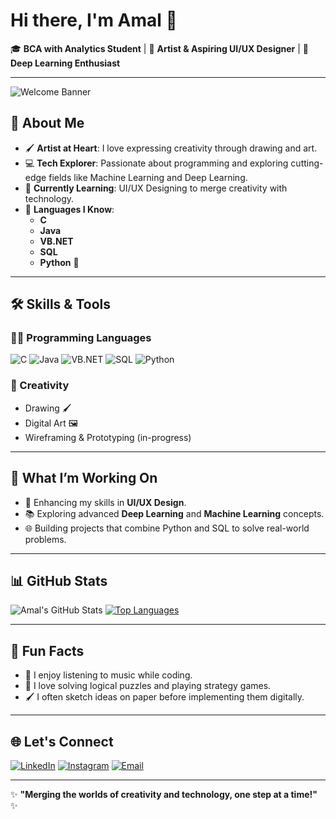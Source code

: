 # Hi there, I'm Amal 👋

🎓 **BCA with Analytics Student** | 🎨 **Artist & Aspiring UI/UX Designer** | 🤖 **Deep Learning Enthusiast**

---

![Welcome Banner](https://via.placeholder.com/800x200.png?text=Welcome+to+Amal's+GitHub+Profile)

## 🌟 About Me
- 🖌️ **Artist at Heart**: I love expressing creativity through drawing and art.
- 💻 **Tech Explorer**: Passionate about programming and exploring cutting-edge fields like Machine Learning and Deep Learning.
- 🎯 **Currently Learning**: UI/UX Designing to merge creativity with technology.
- 🌱 **Languages I Know**: 
  - **C**
  - **Java**
  - **VB.NET**
  - **SQL**
  - **Python** 🐍

---

## 🛠️ Skills & Tools
### 👨‍💻 Programming Languages
![C](https://img.shields.io/badge/-C-A8B9CC?style=flat&logo=c&logoColor=white)
![Java](https://img.shields.io/badge/-Java-007396?style=flat&logo=java&logoColor=white)
![VB.NET](https://img.shields.io/badge/-VB.NET-512BD4?style=flat&logo=dot-net&logoColor=white)
![SQL](https://img.shields.io/badge/-SQL-CC2927?style=flat&logo=microsoft-sql-server&logoColor=white)
![Python](https://img.shields.io/badge/-Python-3776AB?style=flat&logo=python&logoColor=white)

### 🎨 Creativity
- Drawing 🖌️
- Digital Art 🖼️
- Wireframing & Prototyping (in-progress)

---

## 🚀 What I’m Working On
- 🔭 Enhancing my skills in **UI/UX Design**.
- 📚 Exploring advanced **Deep Learning** and **Machine Learning** concepts.
- 🌐 Building projects that combine Python and SQL to solve real-world problems.

---

## 📊 GitHub Stats
![Amal's GitHub Stats](https://github-readme-stats.vercel.app/api?username=amal-k-a&show_icons=true&theme=radical)
[![Top Languages](https://github-readme-stats.vercel.app/api/top-langs/?username=amal-k-a&layout=compact)](https://github.com/amal-k-a)

---

## 🎨 Fun Facts
- 🎵 I enjoy listening to music while coding.
- 🎲 I love solving logical puzzles and playing strategy games.
- 🖌️ I often sketch ideas on paper before implementing them digitally.

---

## 🌐 Let's Connect
[![LinkedIn](https://img.shields.io/badge/LinkedIn-AmalK-blue?style=flat-square)](https://linkedin.com/in/amalk)
[![Instagram](https://img.shields.io/badge/Instagram-@agztn_-E4405F?style=flat-square&logo=instagram&logoColor=white)](https://instagram.com/agztn_)
[![Email](https://img.shields.io/badge/Email-amalka927@gmail.com-D14836?style=flat-square&logo=gmail&logoColor=white)](mailto:amalka927@gmail.com)

---

✨ **"Merging the worlds of creativity and technology, one step at a time!"** ✨
